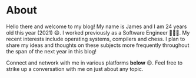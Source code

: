 # About

Hello there and welcome to my blog! My name is James and I am 24 years old this year (2021) 😄. I worked previously as a Software Engineer 👨🏻‍💻. My recent interests include operating systems, compilers and chess. I plan to share my ideas and thoughts on these subjects more frequently throughout the span of the next year in this blog!

Connect and network with me in various platforms **below** 😉. Feel free to strike up a conversation with me on just about any topic.